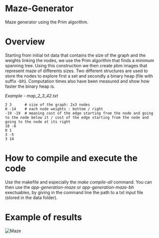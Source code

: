 # Maze-Generator
Maze generator using the Prim algorithm.

# Overview
Starting from initial txt data that contains the size of the graph and the weights linking the nodes, we use the Prim algorithm that finds a minimum spanning tree. Using this construction we then create pbm images that represent maze of differents sizes. 
Two different structures are used to store the nodes to explore first a set and secondly a binary heap (file with suffix -bh).
Computation times also have been measured and show how faster the binary heap is.

*Example - map_2_3_42.txt*
```
2 3      # size of the graph: 2x3 nodes
0 -14    # each node weights : bottom / right
-19 -19  # meaning cost of the edge starting from the node and going to the node below it / cost of the edge starting from the node and going to the node at its right
18 -8
0 1
3 -5
3 14
```

# How to compile and execute the code
Use the makefile and especially the *make compile-all* command. You can then use the *app-generation-maze* or *app-generation-maze-bh* exectuables, by giving in the command line the path to a txt input file (stored in the data folder).

# Example of results
![Maze](illusatration/Maze_illustration.png)

